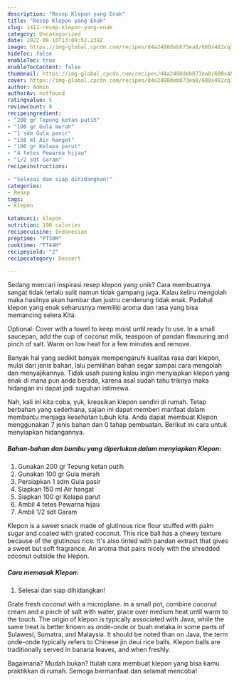 ```yaml
---
description: "Resep Klepon yang Enak"
title: "Resep Klepon yang Enak"
slug: 1412-resep-klepon-yang-enak
category: Uncategorized
date: 2022-08-10T13:04:52.239Z
image: https://img-global.cpcdn.com/recipes/d4a2488deb873ea8/680x482cq70/klepon-foto-resep-utama.jpg
hideToc: false
enableToc: true
enableTocContent: false
thumbnail: https://img-global.cpcdn.com/recipes/d4a2488deb873ea8/680x482cq70/klepon-foto-resep-utama.jpg
cover: https://img-global.cpcdn.com/recipes/d4a2488deb873ea8/680x482cq70/klepon-foto-resep-utama.jpg
author: Admin
authorAv: notfound
ratingvalue: 5
reviewcount: 8
recipeingredient:
- "200 gr Tepung ketan putih"
- "100 gr Gula merah"
- "1 sdm Gula pasir"
- "150 ml Air hangat"
- "100 gr Kelapa parut"
- "4 tetes Pewarna hijau"
- "1/2 sdt Garam"
recipeinstructions:

- "Selesai dan siap dihidangkan!"
categories:
- Resep
tags:
- klepon

katakunci: klepon 
nutrition: 198 calories
recipecuisine: Indonesian
preptime: "PT30M"
cooktime: "PT44M"
recipeyield: "2"
recipecategory: Dessert

---
```





Sedang mencari inspirasi resep klepon yang unik? Cara membuatnya sangat tidak terlalu sulit namun tidak gampang juga. Kalau keliru mengolah maka hasilnya akan hambar dan justru cenderung tidak enak. Padahal klepon yang enak seharusnya memiliki aroma dan rasa yang bisa memancing selera Kita.





Optional: Cover with a towel to keep moist until ready to use. In a small saucepan, add the cup of coconut milk, teaspoon of pandan flavouring and pinch of salt. Warm on low heat for a few minutes and remove.

Banyak hal yang sedikit banyak mempengaruhi kualitas rasa dari klepon, mulai dari jenis bahan, lalu pemilihan bahan segar sampai cara mengolah dan menyajikannya. Tidak usah pusing kalau ingin menyiapkan klepon yang enak di mana pun anda berada, karena asal sudah tahu triknya maka hidangan ini dapat jadi suguhan istimewa.






Nah, kali ini kita coba, yuk, kreasikan klepon sendiri di rumah. Tetap berbahan yang sederhana, sajian ini dapat memberi manfaat dalam membantu menjaga kesehatan tubuh kita. Anda dapat membuat Klepon menggunakan 7 jenis bahan dan 0 tahap pembuatan. Berikut ini cara untuk menyiapkan hidangannya.

<!--inarticleads1-->

##### Bahan-bahan dan bumbu yang diperlukan dalam menyiapkan Klepon:

1. Gunakan 200 gr Tepung ketan putih
1. Gunakan 100 gr Gula merah
1. Persiapkan 1 sdm Gula pasir
1. Siapkan 150 ml Air hangat
1. Siapkan 100 gr Kelapa parut
1. Ambil 4 tetes Pewarna hijau
1. Ambil 1/2 sdt Garam


Klepon is a sweet snack made of glutinous rice flour stuffed with palm sugar and coated with grated coconut. This rice ball has a chewy texture because of the glutinous rice. It&#39;s also tinted with pandan extract that gives a sweet but soft fragrance. An aroma that pairs nicely with the shredded coconut outside the klepon. 

<!--inarticleads2-->

##### Cara memasak Klepon:


1. Selesai dan siap dihidangkan!

Grate fresh coconut with a microplane. In a small pot, combine coconut cream and a pinch of salt with water, place over medium heat until warm to the touch. The origin of klepon is typically associated with Java, while the same treat is better known as onde-onde or buah melaka in some parts of Sulawesi, Sumatra, and Malaysia. It should be noted than on Java, the term onde-onde typically refers to Chinese jin deui rice balls. Klepon balls are traditionally served in banana leaves, and when freshly. 

Bagaimana? Mudah bukan? Itulah cara membuat klepon yang bisa kamu praktikkan di rumah. Semoga bermanfaat dan selamat mencoba!
